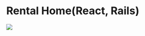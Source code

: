 # Rental Home(React, Rails)
![](https://user-images.githubusercontent.com/39370721/50369381-d1da5400-05a5-11e9-9867-a9032a238856.gif)




